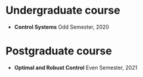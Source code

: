 
Undergraduate course
======
* __Control Systems__ Odd Semester, 2020

Postgraduate course
======
* __Optimal and Robust Control__ Even Semester, 2021

